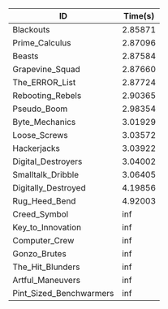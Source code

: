 |ID|Time(s)|
|-|-|
|Blackouts|2.85871|
|Prime_Calculus|2.87096|
|Beasts|2.87584|
|Grapevine_Squad|2.87660|
|The_ERROR_List|2.87724|
|Rebooting_Rebels|2.90365|
|Pseudo_Boom|2.98354|
|Byte_Mechanics|3.01929|
|Loose_Screws|3.03572|
|Hackerjacks|3.03922|
|Digital_Destroyers|3.04002|
|Smalltalk_Dribble|3.06405|
|Digitally_Destroyed|4.19856|
|Rug_Heed_Bend|4.92003|
|Creed_Symbol|inf|
|Key_to_Innovation|inf|
|Computer_Crew|inf|
|Gonzo_Brutes|inf|
|The_Hit_Blunders|inf|
|Artful_Maneuvers|inf|
|Pint_Sized_Benchwarmers|inf|
